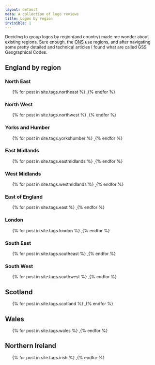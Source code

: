 ```yaml
---
layout: default
meta: A collection of logo reviews
title: Logos by region
invisible: 1
---
```

Deciding to group logos by region(and country) made me wonder about existing regions. Sure enough, the [ONS](https://www.ons.gov.uk/methodology/geography/geographicalproducts/namescodesandlookups/namesandcodeslistings/namesandcodesforadministrativegeography) use regions, and after navigating some pretty detailed and technical articles I found what are called GSS Geographical Codes.

<h2>England by region</h2>

<h3>North East</h3>

<ul>
{% for post in site.tags.northeast %}
      <a href="{{ post.url | prepend: site.baseurl }}" class="img">
         <img src="./images/thumbs/{{ post.image}}" alt="" />
     </a>
  {% endfor %}
</ul>

<h3>North West</h3>

<ul>
{% for post in site.tags.northwest %}
      <a href="{{ post.url | prepend: site.baseurl }}" class="img">
         <img src="./images/thumbs/{{ post.image}}" alt="" />
     </a>
  {% endfor %}
</ul>

<h3>Yorks and Humber</h3>

<ul>
{% for post in site.tags.yorkshumber %}
      <a href="{{ post.url | prepend: site.baseurl }}" class="img">
         <img src="./images/thumbs/{{ post.image}}" alt="" />
     </a>
  {% endfor %}
</ul>



<h3>East Midlands</h3>

<ul>
{% for post in site.tags.eastmidlands %}
      <a href="{{ post.url | prepend: site.baseurl }}" class="img">
         <img src="./images/thumbs/{{ post.image}}" alt="" />
     </a>
  {% endfor %}
</ul>


<h3>West Midlands</h3>

<ul>
{% for post in site.tags.westmidlands %}
      <a href="{{ post.url | prepend: site.baseurl }}" class="img">
         <img src="./images/thumbs/{{ post.image}}" alt="" />
     </a>
  {% endfor %}
</ul>

<h3>East of England</h3>

<ul>
{% for post in site.tags.east %}
      <a href="{{ post.url | prepend: site.baseurl }}" class="img">
         <img src="./images/thumbs/{{ post.image}}" alt="" />
     </a>
  {% endfor %}
</ul>

<h3>London</h3>

<ul>
{% for post in site.tags.london %}
      <a href="{{ post.url | prepend: site.baseurl }}" class="img">
         <img src="./images/thumbs/{{ post.image}}" alt="" />
     </a>
  {% endfor %}
</ul>

<h3>South East</h3>

<ul>
{% for post in site.tags.southeast %}
      <a href="{{ post.url | prepend: site.baseurl }}" class="img">
         <img src="./images/thumbs/{{ post.image}}" alt="" />
     </a>
  {% endfor %}
</ul>


<h3>South West</h3>

<ul>
{% for post in site.tags.southwest %}
      <a href="{{ post.url | prepend: site.baseurl }}" class="img">
         <img src="./images/thumbs/{{ post.image}}" alt="" />
     </a>
  {% endfor %}
</ul>

<h2>Scotland</h2>

<ul>
{% for post in site.tags.scotland %}
      <a href="{{ post.url | prepend: site.baseurl }}" class="img">
         <img src="./images/thumbs/{{ post.image}}" alt="" />
     </a>
  {% endfor %}
</ul>

<h2>Wales</h2>

<ul>
{% for post in site.tags.wales %}
      <a href="{{ post.url | prepend: site.baseurl }}" class="img">
         <img src="./images/thumbs/{{ post.image}}" alt="" />
     </a>
  {% endfor %}
</ul>

<h2>Northern Ireland</h2>

<ul>
{% for post in site.tags.irish %}
      <a href="{{ post.url | prepend: site.baseurl }}" class="img">
         <img src="./images/thumbs/{{ post.image}}" alt="" />
     </a>
  {% endfor %}
</ul>
